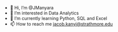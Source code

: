 - 👋 Hi, I’m @JManyara
- 👀 I’m interested in Data Analytics
- 🌱 I’m currently learning Python, SQL and Excel 
- 📫 How to reach me jacob.kanyi@strathmore.edu 

<!---
JManyara/JManyara is a ✨ special ✨ repository because its `README.md` (this file) appears on your GitHub profile.
You can click the Preview link to take a look at your changes.
--->
